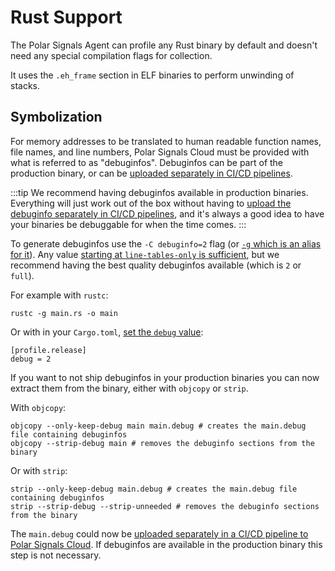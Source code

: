 # Rust Support

The Polar Signals Agent can profile any Rust binary by default and doesn't need any special compilation flags for collection.

It uses the `.eh_frame` section in ELF binaries to perform unwinding of stacks.

## Symbolization

For memory addresses to be translated to human readable function names, file names, and line numbers, Polar Signals Cloud must be provided with what is referred to as "debuginfos". Debuginfos can be part of the production binary, or can be [uploaded separately in CI/CD pipelines](uploading-debuginfos).

:::tip
We recommend having debuginfos available in production binaries. Everything will just work out of the box without having to [upload the debuginfo separately in CI/CD pipelines](uploading-debuginfos), and it's always a good idea to have your binaries be debuggable for when the time comes.
:::

To generate debuginfos use the `-C debuginfo=2` flag (or [`-g` which is an alias for it](https://doc.rust-lang.org/rustc/command-line-arguments.html#option-g-debug)). Any value [starting at `line-tables-only` is sufficient](https://doc.rust-lang.org/rustc/codegen-options/index.html#debuginfo), but we recommend having the best quality debuginfos available (which is `2` or `full`).

For example with `rustc`:

```
rustc -g main.rs -o main
```

Or with in your `Cargo.toml`, [set the `debug` value](https://doc.rust-lang.org/cargo/reference/profiles.html#debug):

```
[profile.release]
debug = 2
```

If you want to not ship debuginfos in your production binaries you can now extract them from the binary, either with `objcopy` or `strip`.

With `objcopy`:

```
objcopy --only-keep-debug main main.debug # creates the main.debug file containing debuginfos
objcopy --strip-debug main # removes the debuginfo sections from the binary
```

Or with `strip`:

```
strip --only-keep-debug main.debug # creates the main.debug file containing debuginfos
strip --strip-debug --strip-unneeded # removes the debuginfo sections from the binary
```

The `main.debug` could now be [uploaded separately in a CI/CD pipeline to Polar Signals Cloud](uploading-debuginfos). If debuginfos are available in the production binary this step is not necessary.
